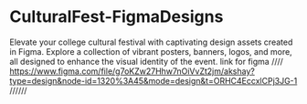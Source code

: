 # CulturalFest-FigmaDesigns
Elevate your college cultural festival with captivating design assets created in Figma. Explore a collection of vibrant posters, banners, logos, and more, all designed to enhance the visual identity of the event.
link for figma 
////
https://www.figma.com/file/g7oKZw27Hhw7nOiVvZt2jm/akshay?type=design&node-id=1320%3A45&mode=design&t=ORHC4EccxlCPj3JG-1
//////
